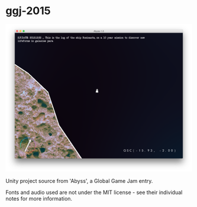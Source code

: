 # ggj-2015

![](abyss.png?raw=true)

Unity project source from 'Abyss', a Global Game Jam entry.

Fonts and audio used are not under the MIT license - see their individual notes for more information.
